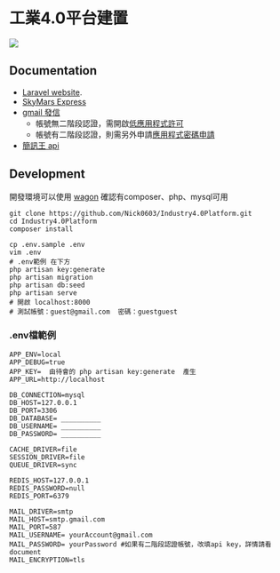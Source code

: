 # 工業4.0平台建置

![](http://i.picasion.com/pic85/6d8c26d6594c2b5e1d9080bd8e27d1f9.gif)
## Documentation
- [Laravel website](http://laravel.com/docs).
- [SkyMars Express](http://faremo.pmc.org.tw/RegisterServer/PageIndex.aspx?Language=TW)
- [gmail 發信](https://developers.google.com/gmail/api/?hl=zh-TW)
  - 帳號無二階段認證，需開啟[低應用程式許可](https://www.google.com/settings/security/lesssecureapps)
  - 帳號有二階段認證，則需另外申請[應用程式密碼申請](https://developers.google.com/gmail/api/?hl=zh-TW)
- [簡訊王 api](https://www.kotsms.com.tw/index.php?selectpage=pagenews&kind=4&viewnum=238)

## Development
開發環境可以使用 [wagon](http://www.laravel-dojo.com/opensource/wagon)
確認有composer、php、mysql可用
```
git clone https://github.com/Nick0603/Industry4.0Platform.git
cd Industry4.0Platform
composer install

cp .env.sample .env
vim .env
# .env範例 在下方
php artisan key:generate
php artisan migration
php artisan db:seed
php artisan serve
# 開啟 localhost:8000
# 測試帳號：guest@gmail.com  密碼：guestguest
```

### .env檔範例
```
APP_ENV=local
APP_DEBUG=true
APP_KEY=  由待會的 php artisan key:generate  產生
APP_URL=http://localhost

DB_CONNECTION=mysql
DB_HOST=127.0.0.1
DB_PORT=3306
DB_DATABASE= __________
DB_USERNAME= __________
DB_PASSWORD= __________

CACHE_DRIVER=file
SESSION_DRIVER=file
QUEUE_DRIVER=sync

REDIS_HOST=127.0.0.1
REDIS_PASSWORD=null
REDIS_PORT=6379

MAIL_DRIVER=smtp
MAIL_HOST=smtp.gmail.com
MAIL_PORT=587
MAIL_USERNAME= yourAccount@gmail.com
MAIL_PASSWORD= yourPassword #如果有二階段認證帳號，改填api key，詳情請看document
MAIL_ENCRYPTION=tls
```

